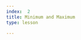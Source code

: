 ```yaml
---
index:  2
title: Minimum and Maximum
type: lesson

---
```



<!--stackedit_data:
eyJoaXN0b3J5IjpbNTI1NTU5NjU3LDExNzM5NzQyODVdfQ==
-->